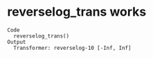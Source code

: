 # reverselog_trans works

    Code
      reverselog_trans()
    Output
      Transformer: reverselog-10 [-Inf, Inf]

